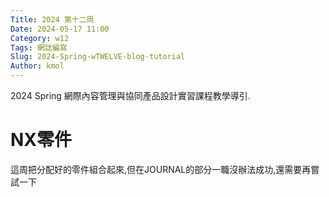 ```yaml
---
Title: 2024 第十二周
Date: 2024-05-17 11:00
Category: w12
Tags: 網誌編寫
Slug: 2024-Spring-wTWELVE-blog-tutorial
Author: kmol
---
```


2024 Spring 網際內容管理與協同產品設計實習課程教學導引.

<!-- PELICAN_END_SUMMARY -->

# NX零件
這周把分配好的零件組合起來,但在JOURNAL的部分一職沒辦法成功,還需要再嘗試一下

